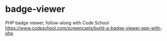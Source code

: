 # badge-viewer
PHP badge viewer, follow-along with Code School
https://www.codeschool.com/screencasts/build-a-badge-viewer-app-with-php
